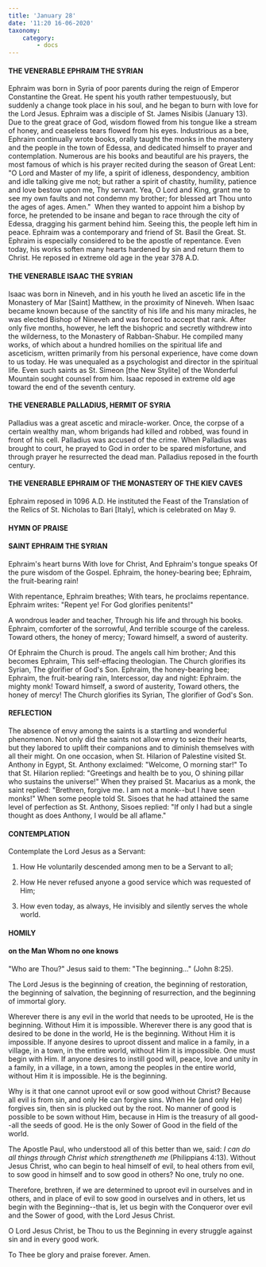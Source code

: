 ```yaml
---
title: 'January 28'
date: '11:20 16-06-2020'
taxonomy:
    category:
        - docs
---
```


#### THE VENERABLE EPHRAIM THE SYRIAN

Ephraim was born in Syria of poor parents during the reign of Emperor Constantine the Great. He spent his youth rather tempestuously, but suddenly a change took place in his soul, and he began to burn with love for the Lord Jesus. Ephraim was a disciple of St. James Nisibis (January 13). Due to the great grace of God, wisdom flowed from his tongue like a stream of honey, and ceaseless tears flowed from his eyes. Industrious as a bee, Ephraim continually wrote books, orally taught the monks in the monastery and the people in the town of Edessa, and dedicated himself to prayer and contemplation. Numerous are his books and beautiful are his prayers, the most famous of which is his prayer recited during the season of Great Lent: "O Lord and Master of my life, a spirit of idleness, despondency, ambition and idle talking give me not; but rather a spirit of chastity, humility, patience and love bestow upon me, Thy servant. Yea, O Lord and King, grant me to see my own faults and not condemn my brother; for blessed art Thou unto the ages of ages. Amen."  When they wanted to appoint him a bishop by force, he pretended to be insane and began to race through the city of Edessa, dragging his garment behind him. Seeing this, the people left him in peace. Ephraim was a contemporary and friend of St. Basil the Great. St. Ephraim is especially considered to be the apostle of repentance. Even today, his works soften many hearts hardened by sin and return them to Christ. He reposed in extreme old age in the year 378 A.D.

#### THE VENERABLE ISAAC THE SYRIAN

Isaac was born in Nineveh, and in his youth he lived an ascetic life in the Monastery of Mar [Saint] Matthew, in the proximity of Nineveh. When Isaac became known because of the sanctity of his life and his many miracles, he was elected Bishop of Nineveh and was forced to accept that rank. After only five months, however, he left the bishopric and secretly withdrew into the wilderness, to the Monastery of Rabban-Shabur. He compiled many works, of which about a hundred homilies on the spiritual life and asceticism, written primarily from his personal experience, have come down to us today. He was unequaled as a psychologist and director in the spiritual life. Even such saints as St. Simeon [the New Stylite] of the Wonderful Mountain sought counsel from him. Isaac reposed in extreme old age toward the end of the seventh century.

#### THE VENERABLE PALLADIUS, HERMIT OF SYRIA

Palladius was a great ascetic and miracle-worker. Once, the corpse of a certain wealthy man, whom brigands had killed and robbed, was found in front of his cell. Palladius was accused of the crime. When Palladius was brought to court, he prayed to God in order to be spared misfortune, and through prayer he resurrected the dead man. Palladius reposed in the fourth century.

#### THE VENERABLE EPHRAIM OF THE MONASTERY OF THE KIEV CAVES

Ephraim reposed in 1096 A.D. He instituted the Feast of the Translation of the Relics of St. Nicholas to Bari [Italy], which is celebrated on May 9.



#### HYMN OF PRAISE

#### SAINT EPHRAIM THE SYRIAN

Ephraim's heart burns
With love for Christ,
And Ephraim's tongue speaks
Of the pure wisdom of the Gospel.
Ephraim, the honey-bearing bee;
Ephraim, the fruit-bearing rain!

With repentance, Ephraim breathes;
With tears, he proclaims repentance.
Ephraim writes: "Repent ye!
For God glorifies penitents!"

A wondrous leader and teacher,
Through his life and through his books.
Ephraim, comforter of the sorrowful,
And terrible scourge of the careless.
Toward others, the honey of mercy;
Toward himself, a sword of austerity.

Of Ephraim the Church is proud.
The angels call him brother;
And this becomes Ephraim,
This self-effacing theologian.
The Church glorifies its Syrian,
The glorifier of God's Son.
Ephraim, the honey-bearing bee;
Ephraim, the fruit-bearing rain,
Intercessor, day and night:
Ephraim. the mighty monk!
Toward himself, a sword of austerity,
Toward others, the honey of mercy!
The Church glorifies its Syrian,
The glorifier of God's Son.

#### REFLECTION

The absence of envy among the saints is a startling and wonderful phenomenon. Not only did the saints not allow envy to seize their hearts, but they labored to uplift their companions and to diminish themselves with all their might. On one occasion, when St. Hilarion of Palestine visited St. Anthony in Egypt, St. Anthony exclaimed: "Welcome, O morning star!" To that St. Hilarion replied: "Greetings and health be to you, O shining pillar who sustains the universe!" When they praised St. Macarius as a monk, the saint replied: "Brethren, forgive me. I am not a monk--but I have seen monks!" When some people told St. Sisoes that he had attained the same level of perfection as St. Anthony, Sisoes replied: "If only I had but a single thought as does Anthony, I would be all aflame."



#### CONTEMPLATION


Contemplate the Lord Jesus as a Servant:

1.  How He voluntarily descended among men to be a Servant to all;

1.  How He never refused anyone a good service which was requested of Him;

1.  How even today, as always, He invisibly and silently serves the whole world.



#### HOMILY

#### on the Man Whom no one knows

"Who are Thou?" Jesus said to them: "The beginning..." (John 8:25).

The Lord Jesus is the beginning of creation, the beginning of restoration, the beginning of salvation, the beginning of resurrection, and the beginning of immortal glory.

Wherever there is any evil in the world that needs to be uprooted, He is the beginning. Without Him it is impossible. Wherever there is any good that is desired to be done in the world, He is the beginning. Without Him it is impossible. If anyone desires to uproot dissent and malice in a family, in a village, in a town, in the entire world, without Him it is impossible. One must begin with Him. If anyone desires to instill good will, peace, love and unity in a family, in a village, in a town, among the peoples in the entire world, without Him it is impossible. He is the beginning.

Why is it that one cannot uproot evil or sow good without Christ? Because all evil is from sin, and only He can forgive sins. When He (and only He) forgives sin, then sin is plucked out by the root. No manner of good is possible to be sown without Him, because in Him is the treasury of all good--all the seeds of good. He is the only Sower of Good in the field of the world.

The Apostle Paul, who understood all of this better than we, said: *I can do all things through Christ which strengtheneth me* (Philippians 4:13). Without Jesus Christ, who can begin to heal himself of evil, to heal others from evil, to sow good in himself and to sow good in others? No one, truly no one.

Therefore, brethren, if we are determined to uproot evil in ourselves and in others, and in place of evil to sow good in ourselves and in others, let us begin with the Beginning--that is, let us begin with the Conqueror over evil and the Sower of good, with the Lord Jesus Christ.

O Lord Jesus Christ, be Thou to us the Beginning in every struggle against sin and in every good work.

To Thee be glory and praise forever. Amen.

